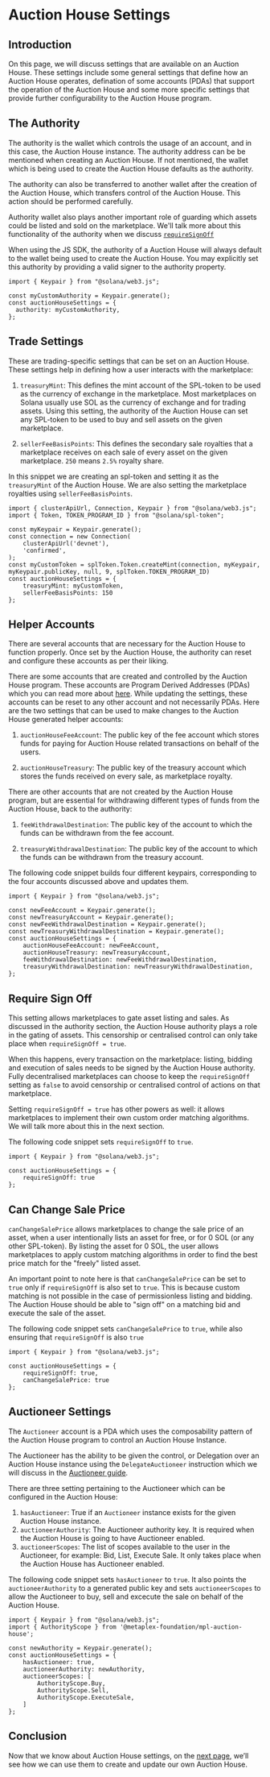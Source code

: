 # Auction House Settings

## Introduction

On this page, we will discuss settings that are available on an Auction House. These settings include some general settings that define how an Auction House operates, defination of some accounts (PDAs) that support the operation of the Auction House and some more specific settings that provide further configurability to the Auction House program.

## The Authority

The authority is the wallet which controls the usage of an account, and in this case, the Auction House instance. The authority address can be be mentioned when creating an Auction House. If not mentioned, the wallet which is being used to create the Auction House defaults as the authority. 

The authority can also be transferred to another wallet after the creation of the Auction House, which transfers control of the Auction House. This action should be performed carefully.

Authority wallet also plays another important role of guarding which assets could be listed and sold on the marketplace. We'll talk more about this functionality of the authority when we discuss [`requireSignOff`](#requiresignoff)

<Accordion>
<AccordionItem title="JS SDK" open={true}>
<div className="accordion-item-padding">

When using the JS SDK, the authority of a Auction House will always default to the wallet being used to create the Auction House. You may explicitly set this authority by providing a valid signer to the authority property.

```tsx
import { Keypair } from "@solana/web3.js";

const myCustomAuthority = Keypair.generate();
const auctionHouseSettings = {
  authority: myCustomAuthority,
};
```

</div>
</AccordionItem>
</Accordion>

## Trade Settings

These are trading-specific settings that can be set on an Auction House. These settings help in defining how a user interacts with the marketplace:

1. `treasuryMint`: This defines the mint account of the SPL-token to be used as the currency of exchange in the marketplace. Most marketplaces on Solana usually use SOL as the currency of exchange and for trading assets. Using this setting, the authority of the Auction House can set any SPL-token to be used to buy and sell assets on the given marketplace.

2. `sellerFeeBasisPoints`: This defines the secondary sale royalties that a marketplace receives on each sale of every asset on the given marketplace. `250` means `2.5%` royalty share.

<Accordion>
<AccordionItem title="JS SDK" open={true}>
<div className="accordion-item-padding">

In this snippet we are creating an spl-token and setting it as the `treasuryMint` of the Auction House. We are also setting the marketplace royalties using `sellerFeeBasisPoints`.

```tsx
import { clusterApiUrl, Connection, Keypair } from "@solana/web3.js";
import { Token, TOKEN_PROGRAM_ID } from "@solana/spl-token";

const myKeypair = Keypair.generate();
const connection = new Connection(
    clusterApiUrl('devnet'),
    'confirmed',
);
const myCustomToken = splToken.Token.createMint(connection, myKeypair, myKeypair.publicKey, null, 9, splToken.TOKEN_PROGRAM_ID)
const auctionHouseSettings = {
    treasuryMint: myCustomToken,
    sellerFeeBasisPoints: 150
};
```

</div>
</AccordionItem>
</Accordion>


## Helper Accounts

There are several accounts that are necessary for the Auction House to function properly. Once set by the Auction House, the authority can reset and configure these accounts as per their liking.

There are some accounts that are created and controlled by the Auction House program. These accounts are Program Derived Addresses (PDAs) which you can read more about [here](https://solanacookbook.com/core-concepts/pdas.html). While updating the settings, these accounts can be reset to any other account and not necessarily PDAs. Here are the two settings that can be used to make changes to the Auction House generated helper accounts:

1. `auctionHouseFeeAccount`: The public key of the fee account which stores funds for paying for Auction House related transactions on behalf of the users. 

2. `auctionHouseTreasury`: The public key of the treasury account which stores the funds received on every sale, as marketplace royalty.

There are other accounts that are not created by the Auction House program, but are essential for withdrawing different types of funds from the Auction House, back to the authority:

1. `feeWithdrawalDestination`: The public key of the account to which the funds can be withdrawn from the fee account. 

2. `treasuryWithdrawalDestination`: The public key of the account to which the funds can be withdrawn from the treasury account.

<Accordion>
<AccordionItem title="JS SDK" open={true}>
<div className="accordion-item-padding">
    
The following code snippet builds four different keypairs, corresponding to the four accounts discussed above and updates them.

```tsx
import { Keypair } from "@solana/web3.js";

const newFeeAccount = Keypair.generate();
const newTreasuryAccount = Keypair.generate();
const newFeeWithdrawalDestination = Keypair.generate();
const newTreasuryWithdrawalDestination = Keypair.generate();
const auctionHouseSettings = {
    auctionHouseFeeAccount: newFeeAccount,
    auctionHouseTreasury: newTreasuryAccount,
    feeWithdrawalDestination: newFeeWithdrawalDestination,
    treasuryWithdrawalDestination: newTreasuryWithdrawalDestination,
};
```

</div>
</AccordionItem>
</Accordion>


## Require Sign Off
This setting allows marketplaces to gate asset listing and sales. As discussed in the authority section, the Auction House authority plays a role in the gating of assets. This censorship or centralised control can only take place when `requireSignOff = true`.

When this happens, every transaction on the marketplace: listing, bidding and execution of sales needs to be signed by the Auction House authority. Fully decentralised marketplaces can choose to keep the `requireSignOff` setting as `false` to avoid censorship or centralised control of actions on that marketplace. 

Setting `requireSignOff = true` has other powers as well: it allows marketplaces to implement their own custom order matching algorithms. We will talk more about this in the next section.

<Accordion>
<AccordionItem title="JS SDK" open={true}>
<div className="accordion-item-padding">
    
The following code snippet sets `requireSignOff` to `true`.

```tsx
import { Keypair } from "@solana/web3.js";

const auctionHouseSettings = {
    requireSignOff: true
};
```

</div>
</AccordionItem>
</Accordion>

## Can Change Sale Price

`canChangeSalePrice` allows marketplaces to change the sale price of an asset, when a user intentionally lists an asset for free, or for 0 SOL (or any other SPL-token). By listing the asset for 0 SOL, the user allows marketplaces to apply custom matching algorithms in order to find the best price match for the "freely" listed asset.


An important point to note here is that `canChangeSalePrice` can be set to `true` only if `requireSignOff` is also set to `true`. This is because custom matching is not possible in the case of permissionless listing and bidding. The Auction House should be able to "sign off" on a matching bid and execute the sale of the asset.

<Accordion>
<AccordionItem title="JS SDK" open={true}>
<div className="accordion-item-padding">
    
The following code snippet sets `canChangeSalePrice` to `true`, while also ensuring that `requireSignOff` is also `true`

```tsx
import { Keypair } from "@solana/web3.js";

const auctionHouseSettings = {
    requireSignOff: true,
    canChangeSalePrice: true
};
```

</div>
</AccordionItem>
</Accordion>

## Auctioneer Settings

The `Auctioneer` account is a PDA which uses the composability pattern of the Auction House program to control an Auction House Instance.

The Auctioneer has the ability to be given the control, or Delegation over an Auction House instance using the `DelegateAuctioneer` instruction which we will discuss in the [Auctioneer guide](#TODO).

There are three setting pertaining to the Auctioneer which can be configured in the Auction House:

1. `hasAuctioneer`: True if an `Auctioneer` instance exists for the given Auction House instance.
2. `auctioneerAuthority`: The Auctioneer authority key. It is required when the Auction House is going to have Auctioneer enabled.
3. `auctioneerScopes`: The list of scopes available to the user in the Auctioneer, for example: Bid, List, Execute Sale. It only takes place when the Auction House has Auctioneer enabled.

<Accordion>
<AccordionItem title="JS SDK" open={true}>
<div className="accordion-item-padding">
    
The following code snippet sets `hasAuctioneer` to `true`. It also points the `auctioneerAuthority` to a generated public key and sets `auctioneerScopes` to allow the Auctioneer to buy, sell and excecute the sale on behalf of the Auction House.

```tsx
import { Keypair } from "@solana/web3.js";
import { AuthorityScope } from '@metaplex-foundation/mpl-auction-house';

const newAuthority = Keypair.generate();
const auctionHouseSettings = {
    hasAuctioneer: true,
    auctioneerAuthority: newAuthority,
    auctioneerScopes: [
        AuthorityScope.Buy,
        AuthorityScope.Sell,
        AuthorityScope.ExecuteSale,
    ]
};
```

</div>
</AccordionItem>
</Accordion>

## Conclusion
Now that we know about Auction House settings, on the [next page](#TODO), we’ll see how we can use them to create and update our own Auction House.
